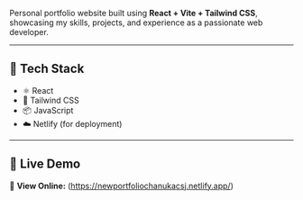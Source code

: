 Personal portfolio website built using **React + Vite + Tailwind CSS**, showcasing my skills, projects, and experience as a passionate web developer.

---

## 🧰 Tech Stack

- ⚛️ React  
- 🎨 Tailwind CSS  
- 📦 JavaScript
- ☁️ Netlify (for deployment)

---

## 🚀 Live Demo

🔗 **View Online:** (https://newportfoliochanukacsj.netlify.app/)

